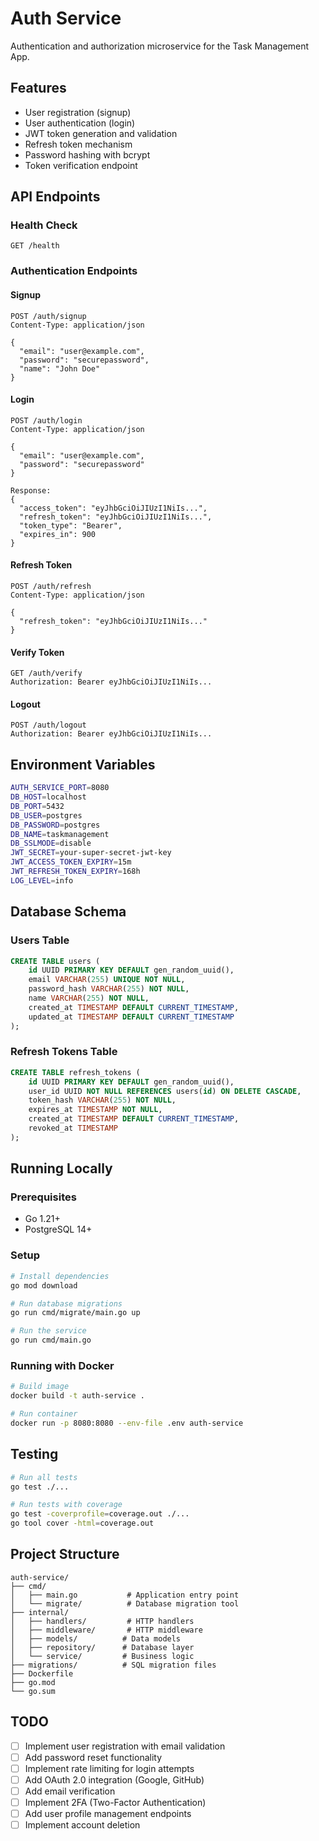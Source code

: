 # Auth Service

Authentication and authorization microservice for the Task Management App.

## Features

- User registration (signup)
- User authentication (login)
- JWT token generation and validation
- Refresh token mechanism
- Password hashing with bcrypt
- Token verification endpoint

## API Endpoints

### Health Check
```
GET /health
```

### Authentication Endpoints

#### Signup
```
POST /auth/signup
Content-Type: application/json

{
  "email": "user@example.com",
  "password": "securepassword",
  "name": "John Doe"
}
```

#### Login
```
POST /auth/login
Content-Type: application/json

{
  "email": "user@example.com",
  "password": "securepassword"
}

Response:
{
  "access_token": "eyJhbGciOiJIUzI1NiIs...",
  "refresh_token": "eyJhbGciOiJIUzI1NiIs...",
  "token_type": "Bearer",
  "expires_in": 900
}
```

#### Refresh Token
```
POST /auth/refresh
Content-Type: application/json

{
  "refresh_token": "eyJhbGciOiJIUzI1NiIs..."
}
```

#### Verify Token
```
GET /auth/verify
Authorization: Bearer eyJhbGciOiJIUzI1NiIs...
```

#### Logout
```
POST /auth/logout
Authorization: Bearer eyJhbGciOiJIUzI1NiIs...
```

## Environment Variables

```bash
AUTH_SERVICE_PORT=8080
DB_HOST=localhost
DB_PORT=5432
DB_USER=postgres
DB_PASSWORD=postgres
DB_NAME=taskmanagement
DB_SSLMODE=disable
JWT_SECRET=your-super-secret-jwt-key
JWT_ACCESS_TOKEN_EXPIRY=15m
JWT_REFRESH_TOKEN_EXPIRY=168h
LOG_LEVEL=info
```

## Database Schema

### Users Table
```sql
CREATE TABLE users (
    id UUID PRIMARY KEY DEFAULT gen_random_uuid(),
    email VARCHAR(255) UNIQUE NOT NULL,
    password_hash VARCHAR(255) NOT NULL,
    name VARCHAR(255) NOT NULL,
    created_at TIMESTAMP DEFAULT CURRENT_TIMESTAMP,
    updated_at TIMESTAMP DEFAULT CURRENT_TIMESTAMP
);
```

### Refresh Tokens Table
```sql
CREATE TABLE refresh_tokens (
    id UUID PRIMARY KEY DEFAULT gen_random_uuid(),
    user_id UUID NOT NULL REFERENCES users(id) ON DELETE CASCADE,
    token_hash VARCHAR(255) NOT NULL,
    expires_at TIMESTAMP NOT NULL,
    created_at TIMESTAMP DEFAULT CURRENT_TIMESTAMP,
    revoked_at TIMESTAMP
);
```

## Running Locally

### Prerequisites
- Go 1.21+
- PostgreSQL 14+

### Setup
```bash
# Install dependencies
go mod download

# Run database migrations
go run cmd/migrate/main.go up

# Run the service
go run cmd/main.go
```

### Running with Docker
```bash
# Build image
docker build -t auth-service .

# Run container
docker run -p 8080:8080 --env-file .env auth-service
```

## Testing

```bash
# Run all tests
go test ./...

# Run tests with coverage
go test -coverprofile=coverage.out ./...
go tool cover -html=coverage.out
```

## Project Structure

```
auth-service/
├── cmd/
│   ├── main.go           # Application entry point
│   └── migrate/          # Database migration tool
├── internal/
│   ├── handlers/         # HTTP handlers
│   ├── middleware/       # HTTP middleware
│   ├── models/          # Data models
│   ├── repository/      # Database layer
│   └── service/         # Business logic
├── migrations/          # SQL migration files
├── Dockerfile
├── go.mod
└── go.sum
```

## TODO

- [ ] Implement user registration with email validation
- [ ] Add password reset functionality
- [ ] Implement rate limiting for login attempts
- [ ] Add OAuth 2.0 integration (Google, GitHub)
- [ ] Add email verification
- [ ] Implement 2FA (Two-Factor Authentication)
- [ ] Add user profile management endpoints
- [ ] Implement account deletion
